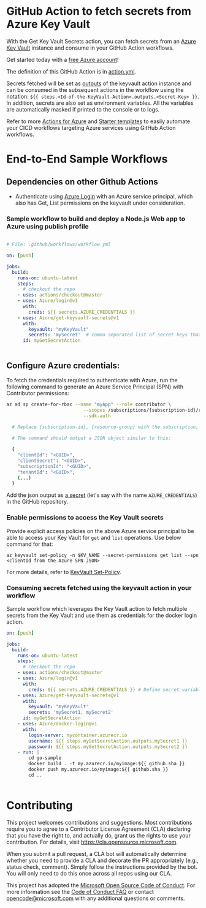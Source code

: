 # GitHub Action to fetch secrets from Azure Key Vault

With the Get Key Vault Secrets action, you can fetch secrets from an [Azure Key Vault](https://docs.microsoft.com/en-us/rest/api/keyvault/about-keys--secrets-and-certificates) instance and consume in your GitHub Action workflows.

Get started today with a [free Azure account](https://azure.com/free/open-source)!

The definition of this GitHub Action is in [action.yml](https://github.com/Azure/get-keyvault-secrets/blob/master/action.yml).

Secrets fetched will be set as [outputs](https://help.github.com/en/actions/automating-your-workflow-with-github-actions/metadata-syntax-for-github-actions#outputs) of the keyvault action instance and can be consumed in the subsequent actions in the workflow using the notation: `${{ steps.<Id-of-the-KeyVault-Action>.outputs.<Secret-Key> }}`. In addition, secrets are also set as environment variables. All the variables are automatically masked if printed to the console or to logs.

Refer to more [Actions for Azure](https://github.com/Azure/actions) and [Starter templates](https://github.com/Azure/actions-workflow-samples) to easily automate your CICD workflows targeting Azure services using GitHub Action workflows.

# End-to-End Sample Workflows

## Dependencies on other Github Actions

* Authenticate using [Azure Login](https://github.com/Azure/login) with an Azure service principal, which also has Get, List permissions on the keyvault under consideration.
  
### Sample workflow to build and deploy a Node.js Web app to Azure using publish profile

```yaml

# File: .github/workflows/workflow.yml

on: [push]

jobs:
  build:
    runs-on: ubuntu-latest
    steps:
      # checkout the repo
    - uses: actions/checkout@master
    - uses: Azure/login@v1
      with:
        creds: ${{ secrets.AZURE_CREDENTIALS }} 
    - uses: Azure/get-keyvault-secrets@v1
      with:
        keyvault: "myKeyVault"
        secrets: 'mySecret'  # comma separated list of secret keys that need to be fetched from the Key Vault 
      id: myGetSecretAction
        
```

## Configure Azure credentials:

To fetch the credentials required to authenticate with Azure, run the following command to generate an Azure Service Principal (SPN) with Contributor permissions:

```sh
az ad sp create-for-rbac --name "myApp" --role contributor \
                            --scopes /subscriptions/{subscription-id}/resourceGroups/{resource-group} \
                            --sdk-auth
                            
  # Replace {subscription-id}, {resource-group} with the subscription, resource group details of your keyvault

  # The command should output a JSON object similar to this:

  {
    "clientId": "<GUID>",
    "clientSecret": "<GUID>",
    "subscriptionId": "<GUID>",
    "tenantId": "<GUID>",
    (...)
  }
```
Add the json output as [a secret](https://aka.ms/create-secrets-for-GitHub-workflows) (let's say with the name `AZURE_CREDENTIALS`) in the GitHub repository. 

### Enable permissions to access the Key Vault secrets
Provide explicit access policies on the above Azure service principal to be able to access your Key Vault for `get` and `list` operations. Use below command for that:
```
az keyvault set-policy -n $KV_NAME --secret-permissions get list --spn <clientId from the Azure SPN JSON>
```
For more details, refer to [KeyVault Set-Policy](https://docs.microsoft.com/en-us/cli/azure/keyvault?view=azure-cli-latest#az-keyvault-set-policy).

### Consuming secrets fetched using the keyvault action in your workflow
Sample workflow which leverages the Key Vault action to fetch multiple secrets from the Key Vault and use them as credentials for the docker login action.  

```yaml
on: [push]

jobs:
  build:
    runs-on: ubuntu-latest
    steps:
      # checkout the repo
    - uses: actions/checkout@master
    - uses: Azure/login@v1
      with:
        creds: ${{ secrets.AZURE_CREDENTIALS }} # Define secret variable in repository settings as per action documentation
    - uses: Azure/get-keyvault-secrets@v1
      with:
        keyvault: "myKeyVault"
        secrets: 'mySecret1, mySecret2'
      id: myGetSecretAction
    - uses: Azure/docker-login@v1
      with:
        login-server: mycontainer.azurecr.io
        username: ${{ steps.myGetSecretAction.outputs.mySecret1 }}
        password: ${{ steps.myGetSecretAction.outputs.mySecret2 }}
    - run: |
        cd go-sample
        docker build . -t my.azurecr.io/myimage:${{ github.sha }}
        docker push my.azurecr.io/myimage:${{ github.sha }}
        cd ..
 
 ```

# Contributing

This project welcomes contributions and suggestions.  Most contributions require you to agree to a
Contributor License Agreement (CLA) declaring that you have the right to, and actually do, grant us
the rights to use your contribution. For details, visit https://cla.opensource.microsoft.com.

When you submit a pull request, a CLA bot will automatically determine whether you need to provide
a CLA and decorate the PR appropriately (e.g., status check, comment). Simply follow the instructions
provided by the bot. You will only need to do this once across all repos using our CLA.

This project has adopted the [Microsoft Open Source Code of Conduct](https://opensource.microsoft.com/codeofconduct/).
For more information see the [Code of Conduct FAQ](https://opensource.microsoft.com/codeofconduct/faq/) or
contact [opencode@microsoft.com](mailto:opencode@microsoft.com) with any additional questions or comments.

